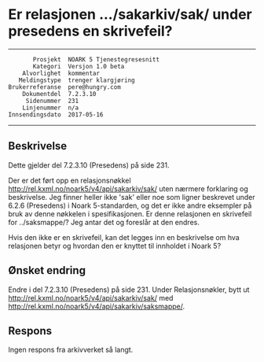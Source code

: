 Er relasjonen .../sakarkiv/sak/ under presedens en skrivefeil?
==============================================================

 ------------------  ---------------------------------
           Prosjekt  NOARK 5 Tjenestegresesnitt
           Kategori  Versjon 1.0 beta
        Alvorlighet  kommentar
       Meldingstype  trenger klargjøring
    Brukerreferanse  pere@hungry.com
        Dokumentdel  7.2.3.10
         Sidenummer  231
        Linjenummer  n/a
    Innsendingsdato  2017-05-16
 ------------------  ---------------------------------

Beskrivelse
-----------

Dette gjelder del 7.2.3.10 (Presedens) på side 231.

Der er det ført opp en relasjonsnøkkel
http://rel.kxml.no/noark5/v4/api/sakarkiv/sak/ uten nærmere forklaring
og beskrivelse.  Jeg finner heller ikke 'sak' eller noe som ligner
beskrevet under 6.2.6 (Presedens) i Noark 5-standarden, og det er ikke
andre eksempler på bruk av denne nøkkelen i spesifikasjonen.  Er denne
relasjonen en skrivefeil for ../saksmappe/?  Jeg antar det og foreslår
at den endres.

Hvis den ikke er en skrivefeil, kan det legges inn en beskrivelse om
hva relasjonen betyr og hvordan den er knyttet til innholdet i Noark
5?

Ønsket endring
--------------

Endre i del 7.2.3.10 (Presedens) på side 231.  Under Relasjonsnøkler,
bytt ut http://rel.kxml.no/noark5/v4/api/sakarkiv/sak/ med
http://rel.kxml.no/noark5/v4/api/sakarkiv/saksmappe/.

Respons
-------

Ingen respons fra arkivverket så langt.
